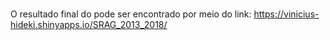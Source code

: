 # 

O resultado final do pode ser encontrado por meio do link:
https://vinicius-hideki.shinyapps.io/SRAG_2013_2018/
